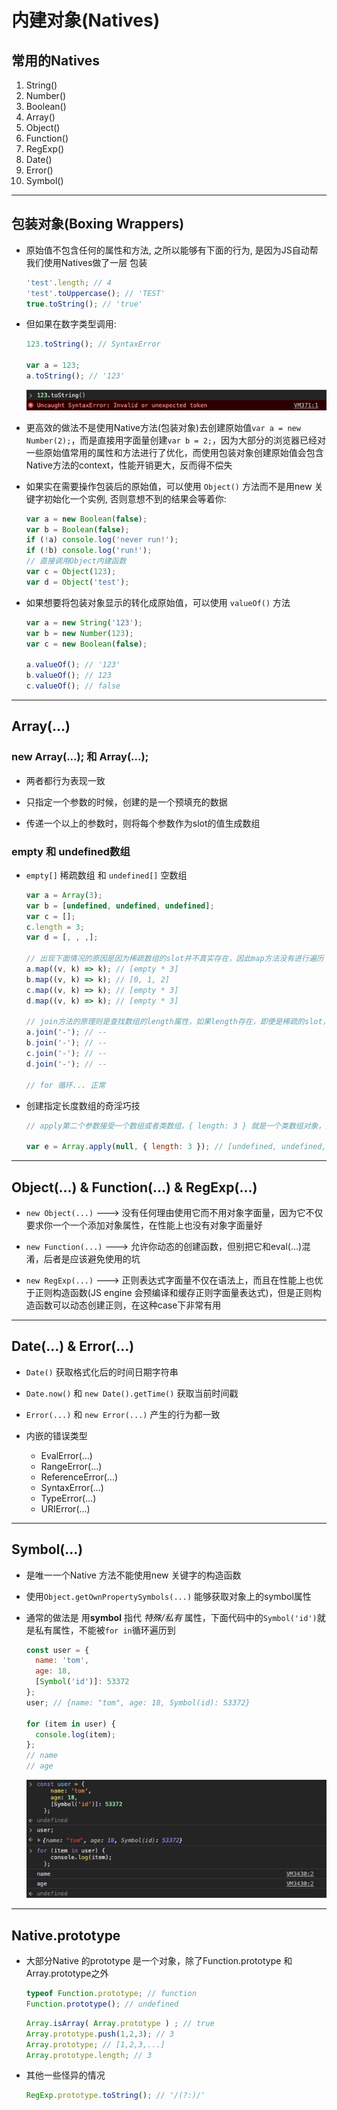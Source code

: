 # 内建对象(Natives)

## 常用的Natives
1. String()
2. Number()
3. Boolean()
4. Array()
5. Object()
6. Function()
7. RegExp()
8. Date()
9. Error()
10. Symbol()

----

## 包装对象(Boxing Wrappers)
- 原始值不包含任何的属性和方法, 之所以能够有下面的行为, 是因为JS自动帮我们使用Natives做了一层 包装
  ```javascript
  'test'.length; // 4
  'test'.toUppercase(); // 'TEST'
  true.toString(); // 'true'
  ```

- 但如果在数字类型调用:
  ```javascript
  123.toString(); // SyntaxError

  var a = 123;
  a.toString(); // '123'
  ```
  ![avatar](./assets/coercion_native_err_num.png)

- 更高效的做法不是使用Native方法(包装对象)去创建原始值`var a = new Number(2);`，而是直接用字面量创建`var b = 2;`，因为大部分的浏览器已经对一些原始值常用的属性和方法进行了优化，而使用包装对象创建原始值会包含Native方法的context，性能开销更大，反而得不偿失

- 如果实在需要操作包装后的原始值，可以使用 `Object()` 方法而不是用new 关键字初始化一个实例, 否则意想不到的结果会等着你:
  ```javascript
  var a = new Boolean(false);
  var b = Boolean(false);
  if (!a) console.log('never run!');
  if (!b) console.log('run!');
  // 直接调用Object内建函数
  var c = Object(123);
  var d = Object('test');
  ```

- 如果想要将包装对象显示的转化成原始值，可以使用 `valueOf()` 方法
  ```javascript
  var a = new String('123');
  var b = new Number(123);
  var c = new Boolean(false);

  a.valueOf(); // '123'
  b.valueOf(); // 123
  c.valueOf(); // false
  ```

----

## Array(...)
### new Array(...); 和 Array(...);
- 两者都行为表现一致

- 只指定一个参数的时候，创建的是一个预填充的数据

- 传递一个以上的参数时，则将每个参数作为slot的值生成数组

### empty 和 undefined数组
- `empty[]` 稀疏数组 和 `undefined[]` 空数组
  ```javascript
  var a = Array(3);
  var b = [undefined, undefined, undefined];
  var c = [];
  c.length = 3;
  var d = [, , ,];

  // 出现下面情况的原因是因为稀疏数组的slot并不真实存在，因此map方法没有进行遍历
  a.map((v, k) => k); // [empty * 3]
  b.map((v, k) => k); // [0, 1, 2]
  c.map((v, k) => k); // [empty * 3]
  d.map((v, k) => k); // [empty * 3]

  // join方法的原理则是查找数组的length属性，如果length存在，即便是稀疏的slot，也会遍历到
  a.join('-'); // --
  b.join('-'); // --
  c.join('-'); // --
  d.join('-'); // --

  // for 循环... 正常
  ```

- 创建指定长度数组的奇淫巧技
  ```javascript
  // apply第二个参数接受一个数组或者类数组，{ length: 3 } 就是一个类数组对象，并作为参数被spreading out 到Array这个方法中；但是{ length: 3 }类数组的每项slot都为undefined，因此最终形成了Array(undefined, undefined, undefined);

  var e = Array.apply(null, { length: 3 }); // [undefined, undefined, undefined]
  ```

----

## Object(...) & Function(...) & RegExp(...)
- `new Object(...)` ---> 没有任何理由使用它而不用对象字面量，因为它不仅要求你一个一个添加对象属性，在性能上也没有对象字面量好

- `new Function(...)` ---> 允许你动态的创建函数，但别把它和eval(...)混淆，后者是应该避免使用的坑

- `new RegExp(...)` ---> 正则表达式字面量不仅在语法上，而且在性能上也优于正则构造函数(JS engine 会预编译和缓存正则字面量表达式)，但是正则构造函数可以动态创建正则，在这种case下非常有用

----

## Date(...) & Error(...)
- `Date()` 获取格式化后的时间日期字符串

- `Date.now()` 和 `new Date().getTime()` 获取当前时间戳

- `Error(...)` 和 `new Error(...)` 产生的行为都一致

- 内嵌的错误类型
  * EvalError(...)
  * RangeError(...)
  * ReferenceError(...)
  * SyntaxError(...)
  * TypeError(...)
  * URIError(...)

----

## Symbol(...)
- 是唯一一个Native 方法不能使用new 关键字的构造函数

- 使用`Object.getOwnPropertySymbols(...)` 能够获取对象上的symbol属性

- 通常的做法是 用**symbol** 指代 *特殊/私有* 属性，下面代码中的`Symbol('id')`就是私有属性，不能被`for in`循环遍历到
  ```javascript
  const user = {
    name: 'tom',
    age: 18,
    [Symbol('id')]: 53372
  };
  user; // {name: "tom", age: 18, Symbol(id): 53372}

  for (item in user) {
    console.log(item);
  };
  // name
  // age
  ```
  ![avatar](./assets/coercion_symbol_private.png)

----

## Native.prototype
- 大部分Native 的prototype 是一个对象，除了Function.prototype 和 Array.prototype之外
  ```javascript
  typeof Function.prototype; // function
  Function.prototype(); // undefined
  ```

  ```javascript
  Array.isArray( Array.prototype ) ; // true
  Array.prototype.push(1,2,3); // 3
  Array.prototype; // [1,2,3,...]
  Array.prototype.length; // 3
  ```

- 其他一些怪异的情况
  ```javascript
  RegExp.prototype.toString(); // '/(?:)/'
  ```